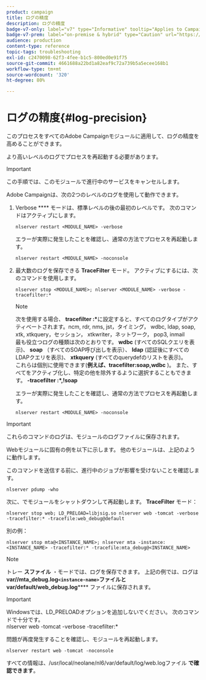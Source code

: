 ```yaml
---
product: campaign
title: ログの精度
description: ログの精度
badge-v7-only: label="v7" type="Informative" tooltip="Applies to Campaign Classic v7 only"
badge-v7-prem: label="on-premise & hybrid" type="Caution" url="https://experienceleague.adobe.com/docs/campaign-classic/using/installing-campaign-classic/architecture-and-hosting-models/hosting-models-lp/hosting-models.html" tooltip="Applies to on-premise and hybrid deployments only"
audience: production
content-type: reference
topic-tags: troubleshooting
exl-id: c2470098-62f3-4fee-b1c5-800ed0e91f75
source-git-commit: 4661688a22bd1a82eaf9c72a739b5a5ecee168b1
workflow-type: tm+mt
source-wordcount: '320'
ht-degree: 80%

---
```


# ログの精度{#log-precision}



このプロセスをすべてのAdobe Campaignモジュールに適用して、ログの精度を高めることができます。

より高いレベルのログでプロセスを再起動する必要があります。

>[!IMPORTANT]
>
>この手順では、このモジュールで進行中のサービスをキャンセルします。

Adobe Campaignは、次の2つのレベルのログを使用して動作できます。

1. Verbose **** モードは、標準レベルの後の最初のレベルです。 次のコマンドはアクティブにします。

   ```
   nlserver restart <MODULE_NAME> -verbose 
   ```

   エラーが実際に発生したことを確認し、通常の方法でプロセスを再起動します。

   ```
   nlserver restart <MODULE_NAME> -noconsole
   ```

1. 最大数のログを保存できる **TraceFilter** モード。 アクティブにするには、次のコマンドを使用します。

   ```
   nlserver stop <MODULE_NAME>; nlserver <MODULE_NAME> -verbose -tracefilter:*
   ```

   >[!NOTE]
   >
   >次を使用する場合、 **tracefilter :&#42;**&#x200B;に設定すると、すべてのログタイプがアクティベートされます。ncm, rdr, nms, jst，タイミング， wdbc, ldap, soap, xtk, xtkquery，セッション， xtkwriter，ネットワーク， pop3, inmail\
   >最も役立つログの種類は次のとおりです。 **wdbc** (すべてのSQLクエリを表示)、 **soap** （すべてのSOAP呼び出しを表示）、 **ldap** (認証後にすべてのLDAPクエリを表示)、 **xtkquery** (すべてのquerydefのリストを表示)。\
   >これらは個別に使用できます(**例えば、tracefilter:soap,wdbc** )。 また、すべてをアクティブ化し、特定の他を除外するように選択することもできます。 **-tracefilter :&#42;,!soap**

   エラーが実際に発生したことを確認し、通常の方法でプロセスを再起動します。

   ```
   nlserver restart <MODULE_NAME> -noconsole
   ```

>[!IMPORTANT]
>
>これらのコマンドのログは、モジュールのログファイルに保存されます。

Webモジュールに固有の例を以下に示します。 他のモジュールは、上記のように動作します。

このコマンドを送信する前に、進行中のジョブが影響を受けないことを確認します。

```
nlserver pdump -who
```

次に、でモジュールをシャットダウンして再起動します。 **TraceFilter** モード：

```
nlserver stop web; LD_PRELOAD=libjsig.so nlserver web -tomcat -verbose -tracefilter:* -tracefile:web_debug@default
```

別の例：

```
nlserver stop mta@<INSTANCE_NAME>; nlserver mta -instance:<INSTANCE_NAME> -tracefilter:* -tracefile:mta_debug@<INSTANCE_NAME>
```

>[!NOTE]
>
>トレー **スファイル** ・モードでは、ログを保存できます。 上記の例では、ログは **var//mta_debug.log`<instance-name>`ファイルとvar/default/web_debug.log****** ファイルに保存されます。

>[!IMPORTANT]
>
>Windowsでは、LD_PRELOADオプションを追加しないでください。 次のコマンドで十分です。\
>nlserver web -tomcat -verbose -tracefilter:&#42;

問題が再度発生することを確認し、モジュールを再起動します。

```
nlserver restart web -tomcat -noconsole
```

すべての情報は、/usr/local/neolane/nl6/var/default/log/web.logファイル **で確認できます**。
